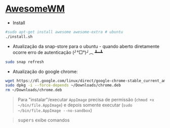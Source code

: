 # [AwesomeWM](https://awesomewm.org)

- Install
```sh
#sudo apt-get install awesome awesome-extra # ubuntu
./install.sh
```

- Atualização da snap-store para o ubuntu - quando aberto diretamente ocorre erro de autenticação (╯°□°)╯︵ ┻━┻
```sh
sudo snap refresh
```

- Atualização do google chrome:
```sh
wget https://dl.google.com/linux/direct/google-chrome-stable_current_amd64.deb -O ~/Downloads/chrome.deb
sudo dpkg -i --force-depends ~/Downloads/chrome.deb
rm ~/Downloads/chrome.deb
```

> Para "instalar"/executar `AppImage` precisa de permissão (``chmod +x ~/bin/file.AppImage``) e depois somente executar (``sudo ~/bin/file.AppImage --no-sandbox``)

> <kbd>super</kbd><kbd>s</kbd> exibe comandos
